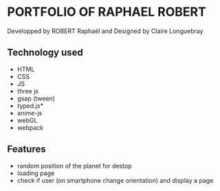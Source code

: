# **PORTFOLIO OF RAPHAEL ROBERT**
Developped by ROBERT Raphaël and Designed by Claire Longuebray


## Technology used

 - HTML
 - CSS
 - JS
 - three js
 - gsap (tween)
 - typed.js*
 - anime-js
 - webGL
 - webpack

 ## Features

 - random position of the planet for destop
 - loading page 
 - check if user (on smartphone change orientation) and display a page
 

